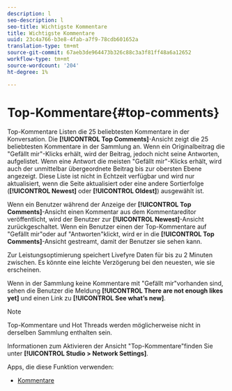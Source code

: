 ```yaml
---
description: l
seo-description: l
seo-title: Wichtigste Kommentare
title: Wichtigste Kommentare
uuid: 23c4a766-b3e8-4fab-a7f9-78cdb601652a
translation-type: tm+mt
source-git-commit: 67aeb3de964473b326c88c3a3f81ff48a6a12652
workflow-type: tm+mt
source-wordcount: '204'
ht-degree: 1%

---
```



# Top-Kommentare{#top-comments}

Top-Kommentare Listen die 25 beliebtesten Kommentare in der Konversation. Die **[!UICONTROL Top Comments]**-Ansicht zeigt die 25 beliebtesten Kommentare in der Sammlung an. Wenn ein Originalbeitrag die &quot;Gefällt mir&quot;-Klicks erhält, wird der Beitrag, jedoch nicht seine Antworten, aufgelistet. Wenn eine Antwort die meisten &quot;Gefällt mir&quot;-Klicks erhält, wird auch der unmittelbar übergeordnete Beitrag bis zur obersten Ebene angezeigt. Diese Liste ist nicht in Echtzeit verfügbar und wird nur aktualisiert, wenn die Seite aktualisiert oder eine andere Sortierfolge (**[!UICONTROL Newest]** oder **[!UICONTROL Oldest]**) ausgewählt ist.

Wenn ein Benutzer während der Anzeige der **[!UICONTROL Top Comments]**-Ansicht einen Kommentar aus dem Kommentareditor veröffentlicht, wird der Benutzer zur **[!UICONTROL Newest]**-Ansicht zurückgeschaltet. Wenn ein Benutzer einen der Top-Kommentare auf &quot;Gefällt mir&quot;oder auf &quot;Antworten&quot;klickt, wird er in die **[!UICONTROL Top Comments]**-Ansicht gestreamt, damit der Benutzer sie sehen kann.

Zur Leistungsoptimierung speichert Livefyre Daten für bis zu 2 Minuten zwischen. Es könnte eine leichte Verzögerung bei den neuesten, wie sie erscheinen.

Wenn in der Sammlung keine Kommentare mit &quot;Gefällt mir&quot;vorhanden sind, sehen die Benutzer die Meldung **[!UICONTROL There are not enough likes yet]** und einen Link zu **[!UICONTROL See what’s new]**.

>[!NOTE]
>
>Top-Kommentare und Hot Threads werden möglicherweise nicht in derselben Sammlung enthalten sein.

Informationen zum Aktivieren der Ansicht &quot;Top-Kommentare&quot;finden Sie unter **[!UICONTROL Studio > Network Settings]**.

Apps, die diese Funktion verwenden:

* [Kommentare](/help/using/c-about-apps/c-comments/c-comments.md)

